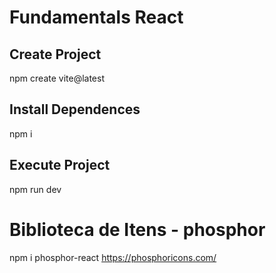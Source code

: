 # Fundamentals React

## Create Project
npm create vite@latest

## Install Dependences
npm i

## Execute Project
npm run dev

# Biblioteca de Itens - phosphor
npm i phosphor-react
https://phosphoricons.com/
